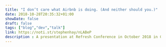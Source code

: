 ```yaml
---
title: "I don’t care what Airbnb is doing. (And neither should you.)"
date: 2018-10-28T20:35:32+01:00
showDate: false
draft: false
tags: ["blog","dev","talk"]
link: https://noti.st/stephenhay/nLABeP
description : A presentation at Refresh Conference in October 2018 in Groningen, Netherlands by Stephen Hay
---
```

